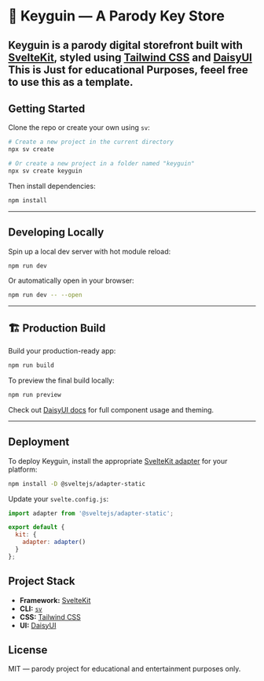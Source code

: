 
# 🐧 Keyguin — A Parody Key Store

Keyguin is a parody digital storefront built with [SvelteKit](https://kit.svelte.dev), styled using [Tailwind CSS](https://tailwindcss.com) and [DaisyUI](https://daisyui.com)
This is Just for educational Purposes, feeel free to use this as a template.
---

## Getting Started

Clone the repo or create your own using `sv`:

```bash
# Create a new project in the current directory
npx sv create

# Or create a new project in a folder named "keyguin"
npx sv create keyguin
```

Then install dependencies:

```bash
npm install
```

---

##  Developing Locally

Spin up a local dev server with hot module reload:

```bash
npm run dev
```

Or automatically open in your browser:

```bash
npm run dev -- --open
```

---

## 🏗 Production Build

Build your production-ready app:

```bash
npm run build
```

To preview the final build locally:

```bash
npm run preview
```



Check out [DaisyUI docs](https://daisyui.com/components/) for full component usage and theming.

---

## Deployment

To deploy Keyguin, install the appropriate [SvelteKit adapter](https://kit.svelte.dev/docs/adapters) for your platform:

```bash
npm install -D @sveltejs/adapter-static
```

Update your `svelte.config.js`:

```js
import adapter from '@sveltejs/adapter-static';

export default {
  kit: {
    adapter: adapter()
  }
};
```


## Project Stack

- **Framework:** [SvelteKit](https://kit.svelte.dev)
- **CLI:** [`sv`](https://github.com/sveltejs/cli)
- **CSS:** [Tailwind CSS](https://tailwindcss.com)
- **UI:** [DaisyUI](https://daisyui.com)


##  License

MIT — parody project for educational and entertainment purposes only.
```
